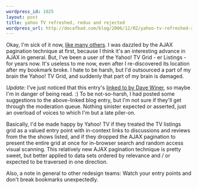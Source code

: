 ```yaml
--- 
wordpress_id: 1025
layout: post
title: yahoo TV refreshed, redux and rejected
wordpress_url: http://decafbad.com/blog/2006/12/02/yahoo-tv-refreshed-redux-and-rejected
---
```

Okay, I'm sick of it now, [like many others][tv].  I was dazzled by the AJAX pagination technique at first, because I think it's an interesting advance in AJAX in general.  But, I've been a user of the Yahoo! TV Grid - er Listings - for years now.  It's useless to me now, even after I re-discovered its location after my bookmark broke.  I hate to be harsh, but I'd outsourced a part of my brain the Yahoo! TV Grid, and suddenly that part of my brain is damaged.

*Update:* I've just noticed that this entry's [linked to by Dave Winer](http://www.scripting.com/2006/12/03.html#ifItAintBrokeDontFixIt), so maybe I'm in danger of being read.  :)  To be not-so-harsh, I had posted some suggestions to the above-linked blog entry, but I'm not sure if they'll get through the moderation queue.  Nothing sinister expected or asserted, just an overload of voices to which I'm but a late piler-on.

Basically, I'd be made happy by Yahoo! TV if they treated the TV listings grid as a valued entry point with in-context links to discussions and reviews from the the shows listed, and if they dropped the AJAX pagination to present the entire grid at once for in-browser search and random access visual scanning.  This relatively new AJAX pagination technique is pretty sweet, but better applied to data sets ordered by relevance and / or expected to be traversed in one direction.

Also, a note in general to other redesign teams:  Watch your entry points and don't break bookmarks unexpectedly.

[tv]: http://yodel.yahoo.com/2006/11/28/anything-good-on-tonight/
